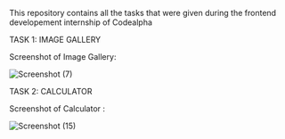 This repository contains all the tasks that were given during the frontend developement internship of Codealpha

TASK 1: IMAGE GALLERY

Screenshot of Image Gallery:


![Screenshot (7)](https://github.com/YaraTaerek/CodeAlpha/assets/143434096/5b6656d6-2d64-4a67-803b-ab4cdb6aac24)


TASK 2: CALCULATOR

Screenshot of Calculator : 

![Screenshot (15)](https://github.com/YaraTaerek/CodeAlpha/assets/143434096/0fc68c44-e3ae-4dec-a9c9-10c391559cc5)
